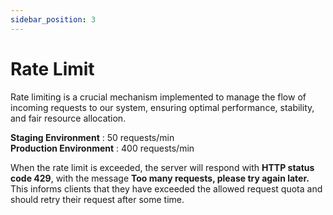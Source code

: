 ```yaml
---
sidebar_position: 3
---
```


# Rate Limit

Rate limiting is a crucial mechanism implemented to manage the flow of incoming requests to our system, ensuring optimal performance, stability, and fair resource allocation.

**Staging Environment** : 50 requests/min\
**Production Environment** : 400 requests/min


When the rate limit is exceeded, the server will respond with **HTTP status code 429**, with the message **Too many requests, please try again later.** This informs clients that they have exceeded the allowed request quota and should retry their request after some time.


